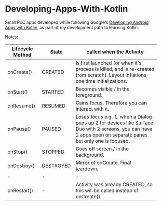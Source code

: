 # Developing-Apps-With-Kotlin
Small PoC apps developed while following Google's [Developing Android Apps with Kotlin](https://classroom.udacity.com/courses/ud9012), as part of my development path to learning Kotlin.

Notes:

| Lifecycle Method  | State | called when the Activity |
| ------------- | ------------- | ---------------------|
| onCreate() | CREATED | Is first launched (or when it's process is killed, and is re-created from scratch). Layout inflations, one time initializations. |
| onStart()  | STARTED | Becomes visible / in the foreground. | 
| onResume()  | RESUMED | Gains focus. Therefore you can interact with it. | 
| onPause()  | PAUSED | Loses focus  e.g. 1. when a Dialog pops up 2.for devices like Surface Duo with 2 screens, you can have 2 apps open on separate panes but only one is focused. | 
| onStop()  | STOPPED | Goes off screen / in the background. | 
| onDestroy()  | DESTROYED | Mirror of onCreate. Final teardown. | 
| - | - | -
| onRestart() | - | Activity was already CREATED, so this will be called instead of onCreate() |








